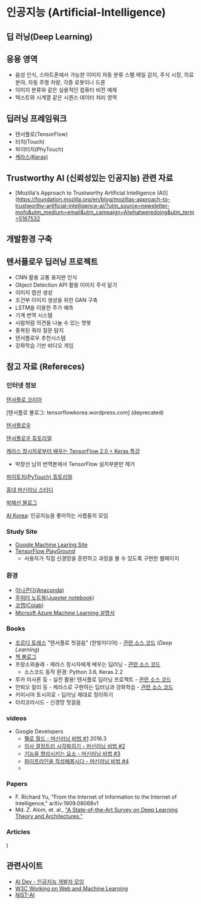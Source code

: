 # 인공지능 (Artificial-Intelligence)

## 딥 러닝(Deep Learning)

## 응용 영역

* 음성 인식, 스마트폰에서 가능한 이미지 자동 분류 스펨 메일 감지, 주식 시장, 의료 분야, 자동 주행 차량, 각종 로봇이나 드론 
* 이미지 분류와 같은 실용적인 컴퓨터 비전 예제
* 텍스트와 시계열 같은 시퀀스 데이터 처리 영역

## 딥러닝 프레임워크 

* 텐서플로(TensorFlow)
* 터치(Touch)
* 파이터치(PhyTouch)
* [케라스(Keras)](https://keras.io)

## Trustworthy AI (신뢰성있는 인공지능) 관련 자료 

* [Mozilla's Approach to Trustworthy Artificial Intelligence (AI)](https://foundation.mozilla.org/en/blog/mozillas-approach-to-trustworthy-artificial-intelligence-ai/?utm_source=newsletter-mofo&utm_medium=email&utm_campaign=AIwhatweredoing&utm_term=5167532



## 개발환경 구축



## 텐서플로우 딥러닝 프로젝트

* CNN 활용 교통 표지판 인식
* Object Detection API 활용 이미지 주석 달기
* 이미지 캡션 생성
* 조건부 이미지 생성을 위한 GAN 구축
* LSTM을 이용한 주가 예측
* 기계 번역 시스템
* 시람처럼 의견을 나눌 수 있는 챗봇
* 중복된 쿼라 질문 탐지
* 텐서플로우 추천시스템
* 강화학습 기반 비디오 게임 


## 참고 자료 (Refereces) 

### 인터넷 정보

[텐서플로 코리아](facebook.com/groups/TensorFlowKR)

[텐서플로 볼로그: tensorflowkorea.wordpress.com] (deprecated)

[텐서플로우](https://tensorflow.org) 

[텐서플로우 튜토리얼](https://www.tensorflow.org/tutorials/)

[케라스 창시자로부터 배우는 TensorFlow 2.0 + Keras 특강](https://colab.research.google.com/drive/1Nz6RkuBOEh_Ah11NSRKRO_YCt1C-8Eze)
  - 박창선 님의 번역본에서 TensorFlow 설치부분만 제거
  
[파이토치(PyTouch) 튜토리얼](https://tutorials.pytorch.kr/)

[홍대 머신러닝 스터디](https://www.meetup.com/ko-KR/Hongdae-Machine-Learning-Study/)

[박해선 블로그](https://tensorflow.blog)

[AI Korea](http://aikorea.org): 인공지능을 좋아하는 사름들의 모임



### Study Site

* [Google Machine Learing Site](https://developers.google.com/machine-learning/crash-course)
* [TensorFlow PlayGround](http://playground.tensorflow.org)
  - 사용자가 직접 신경망을 훈련하고 과정을 볼 수 있도록 구현한 웹페이지


### 환경

* [아나콘다(Anaconda)](http://anaconda.com)
* [주피터 노트북(Jupyter notebook)](http://jupyter.org) 
* [코랩(Colab)](https://colab.research.google.com/notebooks/intro.ipynb)
* [Micrsoft Azure Machine Learning 설명서](https://docs.microsoft.com/ko-kr/azure/machine-learning/)

### Books

* [조르디 토레스](https://torres.ai/publicaciones-investigacion/) "텐서플로 첫걸음" (한빛미디어) - [관련 소스 코드](http://git.io/v64JG) (*Deep Learning*)
* [책 볼로그](https://tensorflow.blog/tag/jordi-torres/)
* 프랑소와숄레 - 케라스 창시자에게 배우는 딥러닝 - [관련 소스 코드](https://github.com/rickiepark/deep-learning-with-python-notebook/)
  + 소스코드 동작 환경: Python 3.6, Keras 2.2 
* 루카 미사론 등 - 실전 활용! 텐서플로 딥러닝 프로젝트 - [관련 소스 코드](https://github.com/wikibook/tensorflow-projects)
* 안퇴오 컬리 등 - 케라스로 구현하는 딥러닝과 강화학습 - [관련 소스 코드](https://github.com/PacktPublishing/Deep-Learning-with-Keras/)
* 카미시마 토시히로 - 딥러닝 제대로 정리하기
* 타리코라시드 - 신경망 첫걸음


### videos 

* Google Developers
  - [휄로 월드 - 머신러닝 비법 #1](https://www.youtube.com/watch?v=cKxRvEZd3Mw)  2016.3
  - [의사 결정트리  시각화히기 - 머신러닝 비법 #2](https://www.youtube.com/watch?v=tNa99PG8hR8)
  - [기능을 향상시키는 요소 - 머신러닝 비법 #3](https://www.youtube.com/watch?v=N9fDIAflCMY)
  - [파이프라인을 작성해봅시다 - 머신러닝 비법 #4](https://www.youtube.com/watch?v=84gqSbLcBFE)
  - 
  


### Papers

* F. Richard Yu, "From the Internet of Information to the Internet of Intelligence," arXiv:1909.08068v1
* Md. Z. Alom, et. al., ["A State-of-the-Art Survey on Deep Learning Theory and Architectures,"](https://www.mdpi.com/2079-9292/8/3/292)

### Articles
)


## 관련사이트 

* [AI Dev - 인공지능 개발자 모임](http://aidev.co.kr/)
* [W3C Working on Web and Machine Learning](https://www.w3.org/2020/06/machine-learning-workshop/presentations.html)
* [NIST-AI](https://www.nist.gov/topics/artificial-intelligence)



